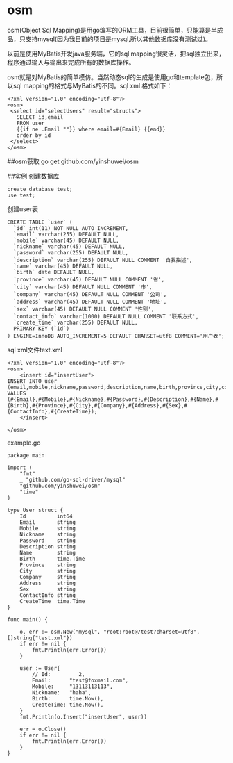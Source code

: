 osm
===

osm(Object Sql Mapping)是用go编写的ORM工具，目前很简单，只能算是半成品，只支持mysql(因为我目前的项目是mysql,所以其他数据库没有测试过)。

以前是使用MyBatis开发java服务端，它的sql mapping很灵活，把sql独立出来，程序通过输入与输出来完成所有的数据库操作。

osm就是对MyBatis的简单模仿。当然动态sql的生成是使用go和template包，所以sql mapping的格式与MyBatis的不同。sql xml 格式如下：

	<?xml version="1.0" encoding="utf-8"?>
	<osm>
	 <select id="selectUsers" result="structs">
	   SELECT id,email
	   FROM user
	   {{if ne .Email ""}} where email=#{Email} {{end}}
	   order by id
	 </select>
	</osm>


##osm获取
	go get github.com/yinshuwei/osm

##实例
创建数据库
	
	create database test;
	use test;
创建user表
	
	CREATE TABLE `user` (
	  `id` int(11) NOT NULL AUTO_INCREMENT,
	  `email` varchar(255) DEFAULT NULL,
	  `mobile` varchar(45) DEFAULT NULL,
	  `nickname` varchar(45) DEFAULT NULL,
	  `password` varchar(255) DEFAULT NULL,
	  `description` varchar(255) DEFAULT NULL COMMENT '自我描述',
	  `name` varchar(45) DEFAULT NULL,
	  `birth` date DEFAULT NULL,
	  `province` varchar(45) DEFAULT NULL COMMENT '省',
	  `city` varchar(45) DEFAULT NULL COMMENT '市',
	  `company` varchar(45) DEFAULT NULL COMMENT '公司',
	  `address` varchar(45) DEFAULT NULL COMMENT '地址',
	  `sex` varchar(45) DEFAULT NULL COMMENT '性别',
	  `contact_info` varchar(1000) DEFAULT NULL COMMENT '联系方式',
	  `create_time` varchar(255) DEFAULT NULL,
	  PRIMARY KEY (`id`)
	) ENGINE=InnoDB AUTO_INCREMENT=5 DEFAULT CHARSET=utf8 COMMENT='用户表';

sql xml文件text.xml

	<?xml version="1.0" encoding="utf-8"?>
	<osm>
		<insert id="insertUser">
	INSERT INTO user
	(email,mobile,nickname,password,description,name,birth,province,city,company,address,sex,contact_info,create_time)
	VALUES
	(#{Email},#{Mobile},#{Nickname},#{Password},#{Description},#{Name},#{Birth},#{Province},#{City},#{Company},#{Address},#{Sex},#{ContactInfo},#{CreateTime});
		</insert>

	</osm>

example.go

	package main

	import (
		"fmt"
		_ "github.com/go-sql-driver/mysql"
		"github.com/yinshuwei/osm"
		"time"
	)

	type User struct {
		Id          int64
		Email       string
		Mobile      string
		Nickname    string
		Password    string
		Description string
		Name        string
		Birth       time.Time
		Province    string
		City        string
		Company     string
		Address     string
		Sex         string
		ContactInfo string
		CreateTime  time.Time
	}

	func main() {

		o, err := osm.New("mysql", "root:root@/test?charset=utf8", []string{"test.xml"})
		if err != nil {
			fmt.Println(err.Error())
		}

		user := User{
			// Id:         2,
			Email:      "test@foxmail.com",
			Mobile:     "13113113113",
			Nickname:   "haha",
			Birth:      time.Now(),
			CreateTime: time.Now(),
		}
		fmt.Println(o.Insert("insertUser", user))
		
		err = o.Close()
		if err != nil {
			fmt.Println(err.Error())
		}
	}
